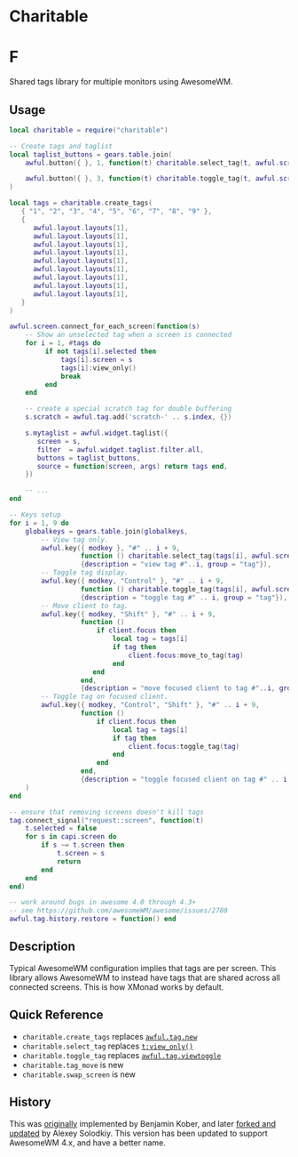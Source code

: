 # Charitable
# F
Shared tags library for multiple monitors using AwesomeWM.

## Usage

```lua
local charitable = require("charitable")

-- Create tags and taglist
local taglist_buttons = gears.table.join(
    awful.button({ }, 1, function(t) charitable.select_tag(t, awful.screen.focused()) end),

    awful.button({ }, 3, function(t) charitable.toggle_tag(t, awful.screen.focused()) end)
)

local tags = charitable.create_tags(
   { "1", "2", "3", "4", "5", "6", "7", "8", "9" },
   {
      awful.layout.layouts[1],
      awful.layout.layouts[1],
      awful.layout.layouts[1],
      awful.layout.layouts[1],
      awful.layout.layouts[1],
      awful.layout.layouts[1],
      awful.layout.layouts[1],
      awful.layout.layouts[1],
      awful.layout.layouts[1],
   }
)

awful.screen.connect_for_each_screen(function(s)
    -- Show an unselected tag when a screen is connected
    for i = 1, #tags do
         if not tags[i].selected then
             tags[i].screen = s
             tags[i]:view_only()
             break
         end
    end

    -- create a special scratch tag for double buffering
    s.scratch = awful.tag.add('scratch-' .. s.index, {})

    s.mytaglist = awful.widget.taglist({
       screen = s,
       filter  = awful.widget.taglist.filter.all,
       buttons = taglist_buttons,
       source = function(screen, args) return tags end,
    })

    -- ...
end

-- Keys setup
for i = 1, 9 do
    globalkeys = gears.table.join(globalkeys,
        -- View tag only.
        awful.key({ modkey }, "#" .. i + 9,
                  function () charitable.select_tag(tags[i], awful.screen.focused()) end,
                  {description = "view tag #"..i, group = "tag"}),
        -- Toggle tag display.
        awful.key({ modkey, "Control" }, "#" .. i + 9,
                  function () charitable.toggle_tag(tags[i], awful.screen.focused()) end,
                  {description = "toggle tag #" .. i, group = "tag"}),
        -- Move client to tag.
        awful.key({ modkey, "Shift" }, "#" .. i + 9,
                  function ()
                      if client.focus then
                          local tag = tags[i]
                          if tag then
                              client.focus:move_to_tag(tag)
                          end
                     end
                  end,
                  {description = "move focused client to tag #"..i, group = "tag"}),
        -- Toggle tag on focused client.
        awful.key({ modkey, "Control", "Shift" }, "#" .. i + 9,
                  function ()
                      if client.focus then
                          local tag = tags[i]
                          if tag then
                              client.focus:toggle_tag(tag)
                          end
                      end
                  end,
                  {description = "toggle focused client on tag #" .. i, group = "tag"})
    )
end

-- ensure that removing screens doesn't kill tags
tag.connect_signal("request::screen", function(t)
    t.selected = false
    for s in capi.screen do
        if s ~= t.screen then
            t.screen = s
            return
        end
    end
end)

-- work around bugs in awesome 4.0 through 4.3+
-- see https://github.com/awesomeWM/awesome/issues/2780
awful.tag.history.restore = function() end
```

## Description

Typical AwesomeWM configuration implies that tags are per screen.  This library
allows AwesomeWM to instead have tags that are shared across all connected
screens.  This is how XMonad works by default.

## Quick Reference

 * `charitable.create_tags` replaces [`awful.tag.new`](https://awesomewm.org/doc/api/classes/tag.html#awful.tag.new)
 * `charitable.select_tag` replaces [`t:view_only()`](https://awesomewm.org/doc/api/classes/tag.html#tag:view_only)
 * `charitable.toggle_tag` replaces [`awful.tag.viewtoggle`](https://awesomewm.org/doc/api/classes/tag.html#awful.tag.viewtoggle)
 * `charitable.tag_move` is new
 * `charitable.swap_screen` is new

## History

This was [originally](https://github.com/lammermann) implemented by Benjamin
Kober, and later [forked and updated](https://github.com/XLegion/sharetags) by
Alexey Solodkiy.  This version has been updated to support AwesomeWM 4.x, and
have a better name.
